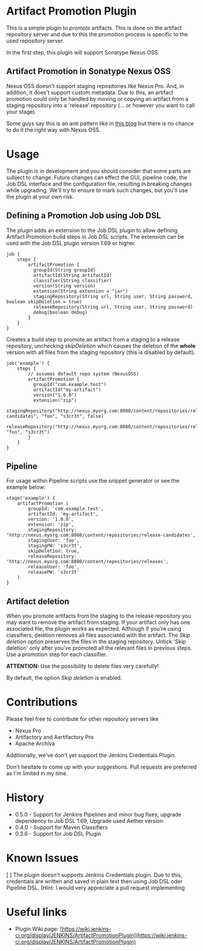 # Artifact Promotion Plugin

This is a simple plugin to *promote* artifacts. This is done on the artifact repository server and due to this the promotion process is specific to the used repository server.

In the first step, this plugin will support Sonatype Nexus OSS. 

## Artifact Promotion in Sonatype Nexus OSS
Nexus OSS doesn't support staging repositories like Nexus Pro. And, in addition, it does't support custom metadata.
Due to this, an artifact promotion could only be handled by moving or copying an artifact from a staging repository into a 'release' repository (... or however you want to call your stage).

Some guys say this is an anti pattern like in [this blog](http://www.alwaysagileconsulting.com/articles/pipeline-antipattern-artifact-promotion/) but there is no chance to do it the right way with Nexus OSS.

# Usage 
The plugin is in development and you should consider that some parts are subject to change. Future changes can effect the GUI, pipeline code, the Job DSL interface and the configuration file, resulting in breaking changes while upgrading. We'll try to ensure to mark such changes, but you'll use the plugin at your own risk.

## Defining a Promotion Job using Job DSL
The plugin adds an extension to the Job DSL plugin to allow defining Artifact Promotion build steps in Job DSL scripts. The extension can be used with the Job DSL plugin version 1.69 or higher.

```
job {
	steps {
	    artifactPromotion {
	      groupId(String groupId)
	      artifactId(String artifactId)
	      classifier(String classifier)
	      version(String version)
	      extension(String extension = "jar")
	      stagingRepository(String url, String user, String password, boolean skipDeletion = true)
	      releaseRepository(String url, String user, String password)
	      debug(boolean debug)
	    }
	}
}
```

Creates a build step to promote an artifact from a staging to a release repository, unchecking *skipDeletion* which causes the deletion of the **whole** version with all files from the staging repository (this is disabled by default). 

```
job('example') {
	steps {
		// assumes default repo system (NexusOSS)
	    artifactPromotion {
	      groupId("com.example.test")
	      artifactId("my-artifact")
	      version("1.0.0")
	      extension("zip")
	      stagingRepository("http://nexus.myorg.com:8080/content/repositories/release-candidates", "foo", "s3cr3t", false)
	      releaseRepository("http://nexus.myorg.com:8080/content/repositories/releases", "foo", "s3cr3t")
	    }
	}
}
```

## Pipeline
For usage within Pipeline scripts use the snippet generator or see the example below:

```
stage('example') {
    artifactPromotion (
        groupId: 'com.example.test',
        artifactId: 'my-artifact',
        version: '1.0.0',
        extension: 'zip',
        stagingRepository: 'http://nexus.myorg.com:8080/content/repositories/release-candidates',
        stagingUser: 'foo',
        stagingPW: 's3cr3t',
        skipDeletion: true,
        releaseRepository: 'http://nexus.myorg.com:8080/content/repositories/releases',
        releaseUser: 'foo',
        releasePW: 's3cr3t'
    )
}
```

## Artifact deletion
When you promote artifacts from the staging to the release repository you may want to remove the artifact from staging. If your artifact only has one associated file, the plugin works as expected.
Although if you're using classifiers, deletion removes all files associated with the artifact. The *Skip deletion* option preserves the files in the staging repository. 
Untick 'Skip deletion' only after you've promoted all the relevant files in previous steps. Use a promotion step for each classifier.

**ATTENTION:** Use the possibility to delete files very carefully!

By default, the option *Skip deletion* is enabled.

# Contributions
Please feel free to contribute for other repository servers like

* Nexus Pro
* Artifactory and Aertifactory Pro
* Apache Archiva

Additionally, we've don't yet support the Jenkins Credentials Plugin.

Don't hesitate to come up with your suggestions. Pull requests are preferred as I'm limited in my time.

# History

* 0.5.0 - Support for Jenkins Pipelines and minor bug fixes; upgrade dependency to Job DSL 1.69, Upgrade used Aether version
* 0.4.0 - Support for Maven Classifiers
* 0.3.6 - Support for Job DSL Plugin 

# Known Issues
[ ] The plugin doesn't supports Jenkins Credentials plugin. Due to this, credentials are written and saved in plain text then using Job DSL oder Pipeline DSL. (Hint: I would very appreciate a pull request implementing 

# Useful links
* Plugin Wiki page: [https://wiki.jenkins-ci.org/display/JENKINS/ArtifactPromotionPlugin](https://wiki.jenkins-ci.org/display/JENKINS/ArtifactPromotionPlugin)
